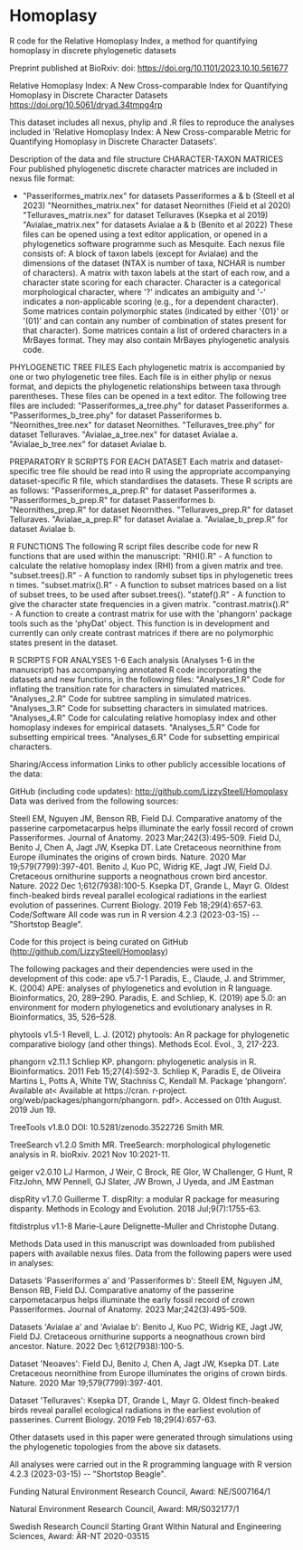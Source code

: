 # Homoplasy
R code for the Relative Homoplasy Index, a method for quantifying homoplasy in discrete phylogenetic datasets

Preprint published at BioRxiv: doi: https://doi.org/10.1101/2023.10.10.561677

Relative Homoplasy Index: A New Cross-comparable Index for Quantifying Homoplasy in Discrete Character Datasets
https://doi.org/10.5061/dryad.34tmpg4rp

This dataset includes all nexus, phylip and .R files to reproduce the analyses included in 'Relative Homoplasy Index: A New Cross-comparable Metric for Quantifying Homoplasy in Discrete Character Datasets'.

Description of the data and file structure
CHARACTER-TAXON MATRICES
Four published phylogenetic discrete character matrices are included in nexus file format:
- "Passeriformes_matrix.nex" for datasets Passeriformes a & b (Steell et al 2023)
"Neornithes_matrix.nex" for dataset Neornithes (Field et al 2020)
"Telluraves_matrix.nex" for dataset Telluraves (Ksepka et al 2019)
"Avialae_matrix.nex" for datasets Avialae a & b (Benito et al 2022)
These files can be opened using a text editor application, or opened in a phylogenetics software programme such as Mesquite. Each nexus file consists of:
A block of taxon labels (except for Avialae) and the dimensions of the dataset (NTAX is number of taxa, NCHAR is number of characters).
A matrix with taxon labels at the start of each row, and a character state scoring for each character. Character is a categorical morphological character, where '?' indicates an ambiguity and '-' indicates a non-applicable scoring (e.g., for a dependent character). Some matrices contain polymorphic states (indicated by either '{01}' or '(01)' and can contain any number of combination of states present for that character).
Some matrices contain a list of ordered characters in a MrBayes format. They may also contain MrBayes phylogenetic analysis code.

PHYLOGENETIC TREE FILES
Each phylogenetic matrix is accompanied by one or two phylogenetic tree files. Each file is in either phylip or nexus format, and depicts the phylogenetic relationships between taxa through parentheses. These files can be opened in a text editor.
The following tree files are included:
"Passeriformes_a_tree.phy" for dataset Passeriformes a.
"Passeriformes_b_tree.phy" for dataset Passeriformes b.
"Neornithes_tree.nex" for dataset Neornithes.
"Telluraves_tree.phy" for dataset Telluraves.
"Avialae_a_tree.nex" for dataset Avialae a.
"Avialae_b_tree.nex" for dataset Avialae b.

PREPARATORY R SCRIPTS FOR EACH DATASET
Each matrix and dataset-specific tree file should be read into R using the appropriate accompanying dataset-specific R file, which standardises the datasets. These R scripts are as follows:
"Passeriformes_a_prep.R" for dataset Passeriformes a.
"Passeriformes_b_prep.R" for dataset Passeriformes b.
"Neornithes_prep.R" for dataset Neornithes.
"Telluraves_prep.R" for dataset Telluraves.
"Avialae_a_prep.R" for dataset Avialae a.
"Avialae_b_prep.R" for dataset Avialae b.

R FUNCTIONS
The following R script files describe code for new R functions that are used within the manuscript:
"RHI().R" - A function to calculate the relative homoplasy index (RHI) from a given matrix and tree.
"subset.trees().R" - A function to randomly subset tips in phylogenetic trees n times.
"subset.matrix().R" - A function to subset matrices based on a list of subset trees, to be used after subset.trees().
"statef().R" - A function to give the character state frequencies in a given matrix.
"contrast.matrix().R" - A function to create a contrast matrix for use with the 'phangorn' package tools such as the 'phyDat' object. This function is in development and currently can only create contrast matrices if there are no polymorphic states present in the dataset.

R SCRIPTS FOR ANALYSES 1-6
Each analysis (Analyses 1-6 in the manuscript) has accompanying annotated R code incorporating the datasets and new functions, in the following files:
"Analyses_1.R" Code for inflating the transition rate for characters in simulated matrices.
"Analyses_2.R" Code for subtree sampling in simulated matrices.
"Analyses_3.R" Code for subsetting characters in simulated matrices.
"Analyses_4.R" Code for calculating relative homoplasy index and other homoplasy indexes for empirical datasets.
"Analyses_5.R" Code for subsetting empirical trees.
"Analyses_6.R" Code for subsetting empirical characters.

Sharing/Access information
Links to other publicly accessible locations of the data:

GitHub (including code updates): http://github.com/LizzySteell/Homoplasy
Data was derived from the following sources:

Steell EM, Nguyen JM, Benson RB, Field DJ. Comparative anatomy of the passerine carpometacarpus helps illuminate the early fossil record of crown Passeriformes. Journal of Anatomy. 2023 Mar;242(3):495-509.
Field DJ, Benito J, Chen A, Jagt JW, Ksepka DT. Late Cretaceous neornithine from Europe illuminates the origins of crown birds. Nature. 2020 Mar 19;579(7799):397-401.
Benito J, Kuo PC, Widrig KE, Jagt JW, Field DJ. Cretaceous ornithurine supports a neognathous crown bird ancestor. Nature. 2022 Dec 1;612(7938):100-5.
Ksepka DT, Grande L, Mayr G. Oldest finch-beaked birds reveal parallel ecological radiations in the earliest evolution of passerines. Current Biology. 2019 Feb 18;29(4):657-63.
Code/Software
All code was run in R version 4.2.3 (2023-03-15) -- "Shortstop Beagle".

Code for this project is being curated on GitHub (http://github.com/LizzySteell/Homoplasy)

The following packages and their dependencies were used in the development of this code:
ape v5.7-1
Paradis, E., Claude, J. and Strimmer, K. (2004) APE: analyses of phylogenetics and evolution in R language. Bioinformatics, 20, 289–290.
Paradis, E. and Schliep, K. (2019) ape 5.0: an environment for modern phylogenetics and evolutionary analyses in R. Bioinformatics, 35, 526–528.

phytools v1.5-1
Revell, L. J. (2012) phytools: An R package for phylogenetic comparative biology (and other things). Methods Ecol. Evol., 3, 217-223.

phangorn v2.11.1
Schliep KP. phangorn: phylogenetic analysis in R. Bioinformatics. 2011 Feb 15;27(4):592-3.
Schliep K, Paradis E, de Oliveira Martins L, Potts A, White TW, Stachniss C, Kendall M. Package ‘phangorn’. Available at< Available at https://cran. r-project. org/web/packages/phangorn/phangorn. pdf>. Accessed on 01th August. 2019 Jun 19.

TreeTools v1.8.0
DOI: 10.5281/zenodo.3522726
Smith MR.

TreeSearch v1.2.0
Smith MR. TreeSearch: morphological phylogenetic analysis in R. bioRxiv. 2021 Nov 10:2021-11.

geiger v2.0.10
LJ Harmon, J Weir, C Brock, RE Glor, W Challenger, G Hunt, R FitzJohn, MW Pennell, GJ Slater, JW Brown, J Uyeda, and JM Eastman

dispRity v1.7.0
Guillerme T. dispRity: a modular R package for measuring disparity. Methods in Ecology and Evolution. 2018 Jul;9(7):1755-63.

fitdistrplus v1.1-8
Marie-Laure Delignette-Muller and Christophe Dutang.

Methods
Data used in this manuscript was downloaded from published papers with available nexus files. Data from the following papers were used in analyses:

Datasets 'Passeriformes a' and 'Passeriformes b': Steell EM, Nguyen JM, Benson RB, Field DJ. Comparative anatomy of the passerine carpometacarpus helps illuminate the early fossil record of crown Passeriformes. Journal of Anatomy. 2023 Mar;242(3):495-509.

Datasets 'Avialae a' and 'Avialae b': Benito J, Kuo PC, Widrig KE, Jagt JW, Field DJ. Cretaceous ornithurine supports a neognathous crown bird ancestor. Nature. 2022 Dec 1;612(7938):100-5.

Dataset 'Neoaves': Field DJ, Benito J, Chen A, Jagt JW, Ksepka DT. Late Cretaceous neornithine from Europe illuminates the origins of crown birds. Nature. 2020 Mar 19;579(7799):397-401.

Dataset 'Telluraves': Ksepka DT, Grande L, Mayr G. Oldest finch-beaked birds reveal parallel ecological radiations in the earliest evolution of passerines. Current Biology. 2019 Feb 18;29(4):657-63.

Other datasets used in this paper were generated through simulations using the phylogenetic topologies from the above six datasets.

All analyses were carried out in the R programming language with R version 4.2.3 (2023-03-15) -- "Shortstop Beagle".

Funding
Natural Environment Research Council, Award: NE/S007164/1

Natural Environment Research Council, Award: MR/S032177/1

Swedish Research Council Starting Grant Within Natural and Engineering Sciences, Award: ÄR-NT 2020-03515
